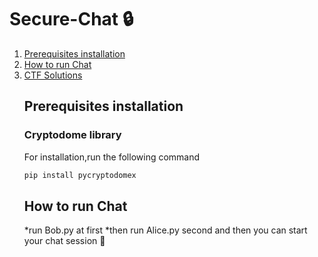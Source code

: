 # Secure-Chat 🔒
 <ol>
   <li>
      <a href="#Prerequisites installation">Prerequisites installation</a>
    </li>
    <li>
      <a href="#How to run Chat">How to run Chat</a>
    </li>
       <li><a href="#CTF Solutions">CTF Solutions</a></li>

<!-- Prerequisites installation -->
<div name="Prerequisites installation">

## Prerequisites installation
### Cryptodome library
For installation,run the following command 
```sh
pip install pycryptodomex
```
<!-- How to run chat -->
<div name="How to run Chat">
  
## How to run Chat 
*run Bob.py at first 
*then run Alice.py second 
and then you can start your chat session 🥳
    
